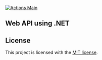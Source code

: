 [![Actions Main](https://github.com/Pettor/template-web-api-dotnet/actions/workflows/main.yml/badge.svg)](https://github.com/Pettor/template-web-api-dotnet/actions/workflows/main.yml)

## Web API using .NET

## License

This project is licensed with the [MIT license](LICENSE).
